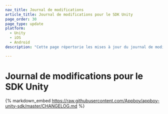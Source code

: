 ```yaml
---
nav_title: Journal de modifications
article_title: Journal de modifications pour le SDK Unity
page_order: 30
page_type: update
platform: 
  - Unity
  - iOS
  - Android
description: "Cette page répertorie les mises à jour du journal de modifications du SDK Unity de Braze."

---
```


# Journal de modifications pour le SDK Unity

{% markdown_embed https://raw.githubusercontent.com/Appboy/appboy-unity-sdk/master/CHANGELOG.md %}
